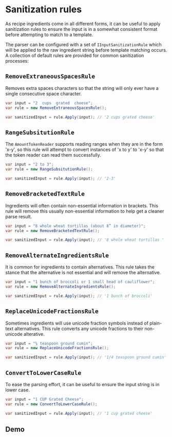 # Sanitization rules

As recipe ingredients come in all different forms, it can be useful to apply sanitization rules
to ensure the input is in a somewhat consistent format before attempting to match to a template.

The parser can be configured with a set of `IInputSanitizationRule` which will be applied to the raw
ingredient string before template matching occurs. A collection of default rules are provided for common
sanitization processes:

## `RemoveExtraneousSpacesRule`

Removes extra spaces characters so that the string will only ever have a single consecutive space character.

```cs
var input = "2  cups  grated  cheese";
var rule = new RemoveExtraneousSpacesRule();

var sanitizedInput = rule.Apply(input); // '2 cups grated cheese'
```

## `RangeSubsitutionRule`

The `AmountTokenReader` supports reading ranges when they are in the form 'x-y', so this rule will attempt
to convert instances of 'x to y' to 'x-y' so that the token reader can read them successfully.

```cs
var input = "2 to 3";
var rule = new RangeSubsitutionRule();

var sanitizedInput = rule.Apply(input); // '2-3'
```

## `RemoveBracketedTextRule`

Ingredients will often contain non-essential information in brackets. This rule will remove this usually non-essential
information to help get a cleaner parse result.

```cs
var input = "8 whole wheat tortillas (about 8” in diameter)";
var rule = new RemoveBracketedTextRule();

var sanitizedInput = rule.Apply(input); // '8 whole wheat tortillas '
```

## `RemoveAlternateIngredientsRule`

It is common for ingredients to contain alternatives. This rule takes the stance that the alternative is not essential
and will remove the alternative.

```cs
var input = "1 bunch of broccoli or 1 small head of cauliflower";
var rule = new RemoveAlternateIngredientsRule();

var sanitizedInput = rule.Apply(input); // '1 bunch of broccoli'
```

## `ReplaceUnicodeFractionsRule`

Sometimes ingredients will use unicode fraction symbols instead of plain-text alternatives. This rule converts
any unicode fractions to their non-unicode alterative.

```cs
var input = "¼ teaspoon ground cumin";
var rule = new ReplaceUnicodeFractionsRule();

var sanitizedInput = rule.Apply(input); // '1/4 teaspoon ground cumin'
```

## `ConvertToLowerCaseRule`

To ease the parsing effort, it can be useful to ensure the input string is in lower case.

```cs
var input = "1 CUP Grated Cheese";
var rule = new ConvertToLowerCaseRule();

var sanitizedInput = rule.Apply(input); // '1 cup grated cheese'
```

## Demo

```cs --region "sanitization-rules" --source-file ../RecipeIngredientParser.Documentation/Program.cs --project ../RecipeIngredientParser.Documentation/RecipeIngredientParser.Documentation.csproj
```